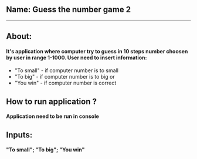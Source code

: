 ## Name: Guess the number game 2
-------------------------
## About: 
#### It's application where computer try to guess in 10 steps number choosen by user in range 1-1000. User need to insert information:
- "To small" - if computer number is to small
- "To big" - if computer number is to big
or
- "You win" - if computer number is correct
## How to run application ?
#### Application need to be run in console 
## Inputs:
#### "To small"; "To big"; "You win"
